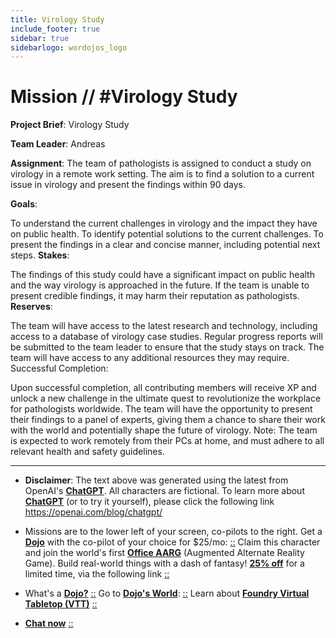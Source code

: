 ```yaml
---
title: Virology Study
include_footer: true
sidebar: true
sidebarlogo: wordojos_logo
---
```

# Mission // #Virology Study

**Project Brief**: Virology Study

**Team Leader**: Andreas

**Assignment**:
The team of pathologists is assigned to conduct a study on virology in a remote work setting. The aim is to find a solution to a current issue in virology and present the findings within 90 days.

**Goals**:

To understand the current challenges in virology and the impact they have on public health.
To identify potential solutions to the current challenges.
To present the findings in a clear and concise manner, including potential next steps.
**Stakes**:

The findings of this study could have a significant impact on public health and the way virology is approached in the future.
If the team is unable to present credible findings, it may harm their reputation as pathologists.
**Reserves**:

The team will have access to the latest research and technology, including access to a database of virology case studies.
Regular progress reports will be submitted to the team leader to ensure that the study stays on track.
The team will have access to any additional resources they may require.
Successful Completion:

Upon successful completion, all contributing members will receive XP and unlock a new challenge in the ultimate quest to revolutionize the workplace for pathologists worldwide.
The team will have the opportunity to present their findings to a panel of experts, giving them a chance to share their work with the world and potentially shape the future of virology.
Note: The team is expected to work remotely from their PCs at home, and must adhere to all relevant health and safety guidelines.

---

* **Disclaimer**: The text above was generated using the latest from OpenAI's [**ChatGPT**](https://openai.com/blog/chatgpt/).  All characters are fictional.  To learn more about [**ChatGPT**](https://openai.com/blog/chatgpt/) (or to try it yourself), please click the following link https://openai.com/blog/chatgpt/

* Missions are to the lower left of your screen, co-pilots to the right. Get a [**Dojo**](https://workmates.live/marketplace) with the co-pilot of your choice for $25/mo: [::](https://workmates.live/marketplace)  Claim this character and join the world's first [**Office AARG**](https://dojos.world) (Augmented Alternate Reality Game). Build real-world things with a dash of fantasy! [**25% off**](https://blog.workmates.live/deal-on-a-dojo) for a limited time, via the following link [::](https://blog.workmates.live/deal-on-a-dojo) 

* What's a [**Dojo?**](https://workdojos.com) [::](https://workdojos.com)  Go to [**Dojo's World**](https://dojos.world): [::](https://dojos.world)  Learn about [**Foundry Virtual Tabletop (VTT)**](https://foundryvtt.com) [::](https://foundryvtt.com/)

* [**Chat now**](https://chat.workmates.live/channel/support) [::](https://chat.workmates.live/channel/support)
